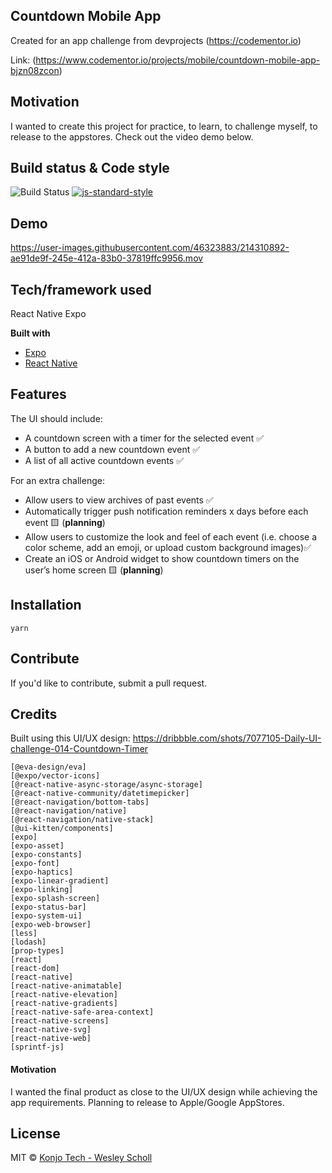 ## Countdown Mobile App
Created for an app challenge from devprojects (https://codementor.io)

Link: (https://www.codementor.io/projects/mobile/countdown-mobile-app-bjzn08zcon)

## Motivation

I wanted to create this project for practice, to learn, to challenge myself, to release to the appstores. Check out the video demo below.

## Build status & Code style

![Build Status](https://app.travis-ci.com/konjoinfinity/countdown-mobile-app.svg?branch=main) [![js-standard-style](https://img.shields.io/badge/code%20style-standard-brightgreen.svg?style=flat)](https://github.com/feross/standard)
 
## Demo

https://user-images.githubusercontent.com/46323883/214310892-ae91de9f-245e-412a-83b0-37819ffc9956.mov

## Tech/framework used
React Native Expo

<b>Built with</b>
- [Expo](https://expo.dev/)
- [React Native](https://reactnative.dev/)

## Features

The UI should include:
* A countdown screen with a timer for the selected event ✅
* A button to add a new countdown event ✅
* A list of all active countdown events ✅

For an extra challenge:
* Allow users to view archives of past events ✅
* Automatically trigger push notification reminders x days before each event 🟨 (**planning**)
* Allow users to customize the look and feel of each event (i.e. choose a color scheme, add an emoji, or upload custom background images)✅
* Create an iOS or Android widget to show countdown timers on the user’s home screen 🟨 (**planning**)

## Installation

`yarn`

## Contribute

If you'd like to contribute, submit a pull request.

## Credits

Built using this UI/UX design: https://dribbble.com/shots/7077105-Daily-UI-challenge-014-Countdown-Timer


    [@eva-design/eva]
    [@expo/vector-icons]
    [@react-native-async-storage/async-storage]
    [@react-native-community/datetimepicker]
    [@react-navigation/bottom-tabs]
    [@react-navigation/native]
    [@react-navigation/native-stack]
    [@ui-kitten/components] 
    [expo] 
    [expo-asset] 
    [expo-constants] 
    [expo-font] 
    [expo-haptics] 
    [expo-linear-gradient] 
    [expo-linking] 
    [expo-splash-screen] 
    [expo-status-bar] 
    [expo-system-ui] 
    [expo-web-browser] 
    [less] 
    [lodash] 
    [prop-types] 
    [react] 
    [react-dom] 
    [react-native] 
    [react-native-animatable] 
    [react-native-elevation] 
    [react-native-gradients] 
    [react-native-safe-area-context] 
    [react-native-screens] 
    [react-native-svg] 
    [react-native-web] 
    [sprintf-js] 

#### Motivation

I wanted the final product as close to the UI/UX design while achieving the app requirements. Planning to release to Apple/Google AppStores.

## License

MIT © [Konjo Tech - Wesley Scholl](2023)
